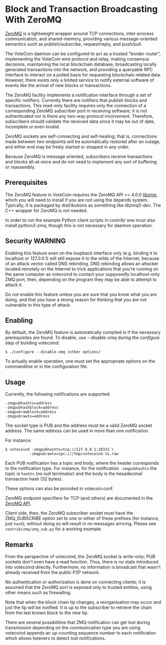 # Block and Transaction Broadcasting With ZeroMQ

[ZeroMQ](https://zeromq.org) is a lightweight wrapper around TCP
connections, inter-process communication, and shared-memory, providing
various message-oriented semantics such as publish/subscribe,
request/reply, and push/pull.

The VoteCoin daemon can be configured to act as a trusted "border
router", implementing the VoteCoin wire protocol and relay, making
consensus decisions, maintaining the local blockchain database,
broadcasting locally generated transactions into the network, and
providing a queryable RPC interface to interact on a polled basis for
requesting blockchain related data. However, there exists only a
limited service to notify external software of events like the arrival
of new blocks or transactions.

The ZeroMQ facility implements a notification interface through a set
of specific notifiers. Currently there are notifiers that publish
blocks and transactions. This read-only facility requires only the
connection of a corresponding ZeroMQ subscriber port in receiving
software; it is not authenticated nor is there any two-way protocol
involvement. Therefore, subscribers should validate the received data
since it may be out of date, incomplete or even invalid.

ZeroMQ sockets are self-connecting and self-healing; that is,
connections made between two endpoints will be automatically restored
after an outage, and either end may be freely started or stopped in
any order.

Because ZeroMQ is message oriented, subscribers receive transactions
and blocks all-at-once and do not need to implement any sort of
buffering or reassembly.

## Prerequisites

The ZeroMQ feature in VoteCoin requires the ZeroMQ API >= 4.0.0
[libzmq](https://github.com/zeromq/libzmq/releases), which you will
need to install if you are not using the depends system.
Typically, it is packaged by distributions as something like
*libzmq5-dev*. The C++ wrapper for ZeroMQ is *not* needed.

In order to run the example Python client scripts in contrib/ one must
also install *python3-zmq*, though this is not necessary for daemon
operation.

## Security WARNING

Enabling this feature even on the loopback interface only (e.g. binding
it to localhost or 127.0.0.1) will still expose it to the wilds of the
Internet, because of an attack vector called DNS rebinding. DNS
rebinding allows an attacker located remotely on the Internet to trick
applications that you're running on the same computer as votecoind to
contact your supposedly localhost-only ZMQ port, then, depending on the
program they may be able to attempt to attack it.

Do not enable this feature unless you are sure that you know what you
are doing, and that you have a strong reason for thinking that you are
not vulnerable to this type of attack.

## Enabling

By default, the ZeroMQ feature is automatically compiled in if the
necessary prerequisites are found.  To disable, use --disable-zmq
during the *configure* step of building votecoind:

    $ ./configure --disable-zmq (other options)

To actually enable operation, one must set the appropriate options on
the commandline or in the configuration file.

## Usage

Currently, the following notifications are supported:

    -zmqpubhashtx=address
    -zmqpubhashblock=address
    -zmqpubrawblock=address
    -zmqpubrawtx=address

The socket type is PUB and the address must be a valid ZeroMQ socket
address. The same address can be used in more than one notification.

For instance:

    $ votecoind -zmqpubhashtx=tcp://127.0.0.1:28332 \
               -zmqpubrawtx=ipc:///tmp/votecoind.tx.raw

Each PUB notification has a topic and body, where the header
corresponds to the notification type. For instance, for the
notification `-zmqpubhashtx` the topic is `hashtx` (no null
terminator) and the body is the hexadecimal transaction hash (32
bytes).

These options can also be provided in votecoin.conf.

ZeroMQ endpoint specifiers for TCP (and others) are documented in the
[ZeroMQ API](http://api.zeromq.org/4-0:_start).

Client side, then, the ZeroMQ subscriber socket must have the
ZMQ_SUBSCRIBE option set to one or either of these prefixes (for
instance, just `hash`); without doing so will result in no messages
arriving. Please see `contrib/zmq/zmq_sub.py` for a working example.

## Remarks

From the perspective of votecoind, the ZeroMQ socket is write-only; PUB
sockets don't even have a read function. Thus, there is no state
introduced into votecoind directly. Furthermore, no information is
broadcast that wasn't already received from the public P2P network.

No authentication or authorization is done on connecting clients; it
is assumed that the ZeroMQ port is exposed only to trusted entities,
using other means such as firewalling.

Note that when the block chain tip changes, a reorganisation may occur
and just the tip will be notified. It is up to the subscriber to
retrieve the chain from the last known block to the new tip.

There are several possibilities that ZMQ notification can get lost
during transmission depending on the communication type you are
using. votecoind appends an up-counting sequence number to each
notification which allows listeners to detect lost notifications.
